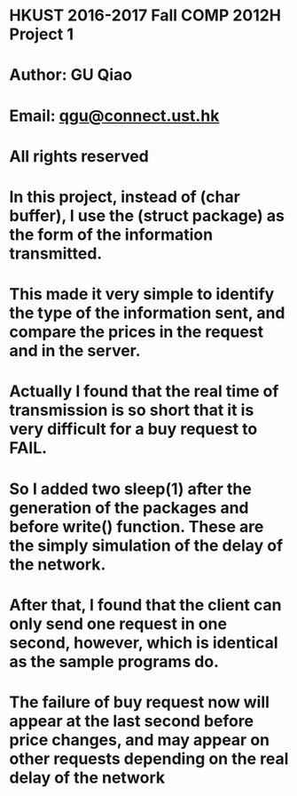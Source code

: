 # HKUST 2016-2017 Fall COMP 2012H Project 1
# Author: GU Qiao
# Email: qgu@connect.ust.hk
# All rights reserved

# In this project, instead of (char buffer), I use the (struct package) as the form of the information transmitted.
# This made it very simple to identify the type of the information sent, and compare the prices in the request and in the server.

# Actually I found that the real time of transmission is so short that it is very difficult for a buy request to FAIL.
# So I added two sleep(1) after the generation of the packages and before write() function. These are the simply simulation of the delay of the network.
# After that, I found that the client can only send one request in one second, however, which is identical as the sample programs do.
# The failure of buy request now will appear at the last second before price changes, and may appear on other requests depending on the real delay of the network
